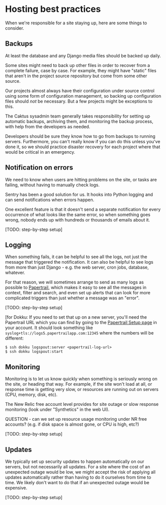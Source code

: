 Hosting best practices
======================

When we're responsible for a site staying up, here are some things to
consider.

Backups
-------

At least the database and any Django media files should be backed up
daily.

Some sites might need to back up other files in order to recover from a
complete failure, case by case. For example, they might have "static"
files that aren't in the project source repository but come from some
other source.

Our projects almost always have their configuration under source control
using some form of configuration management, so backing up configuration
files should *not* be necessary. But a few projects might be exceptions
to this.

The Caktus sysadmin team generally takes responsibility for setting up
automatic backups, archiving them, and monitoring the backup process,
with help from the developers as needed.

Developers should be sure they know how to go from backups to running
servers. Furthermore, you can't really know if you can do this unless
you've done it, so we should practice disaster recovery for each
project where that would be critical in an emergency.

Notification on errors
----------------------

We need to know when users are hitting problems on the site, or tasks
are failing, without having to manually check logs.

Sentry has been a good solution for us. It hooks into Python logging and
can send notifications when errors happen.

One excellent feature is that it doesn't send a separate notification
for every occurrence of what looks like the same error, so when
something goes wrong, nobody ends up with hundreds or thousands of
emails about it.

[TODO: step-by-step setup]

Logging
-------

When something fails, it can be helpful to see all the logs, not just
the message that triggered the notification. It can also be helpful to
see logs from more than just Django - e.g. the web server, cron jobs,
database, whatever.

For that reason, we will sometimes arrange to send as many logs as
possible to [Papertrail](http://papertrailapp.com), which makes it easy
to see all the messages in context, filter and search, and even set up
alerts that can look for more complicated triggers than just whether a
message was an "error".

[TODO: step-by-step setup]

[for Dokku: If you need to set that up on a new server, you'll need
the Papertrail URL which you can find by going to the [Papertrail Setup
page](https://papertrailapp.com/systems/setup) in your account. It
should look something like `syslog+tls://logs5.papertrailapp.com:12345`
where the numbers will be different:

    $ ssh dokku logspout:server <papertrail-log-url>
    $ ssh dokku logspout:start

Monitoring
----------

Monitoring is to let us know quickly when something is seriously wrong
on the site, or heading that way. For example, if the site won't load
at all, or response time is getting very slow, or resources are running
out on servers (CPU, memory, disk, etc).

The New Relic free account level provides for site outage or slow
response monitoring (look under "Synthetics" in the web UI).

QUESTION - can we set up resource usage monitoring under NR free
accounts? (e.g. if disk space is almost gone, or CPU is high, etc?)

[TODO: step-by-step setup]

Updates
-------

We typically set up security updates to happen automatically on our
servers, but not necessarily all updates. For a site where the cost of
an unexpected outage would be low, we might accept the risk of applying
all updates automatically rather than having to do it ourselves from
time to time. We likely don't want to do that if an unexpected outage
would be expensive.

[TODO: step-by-step setup]
